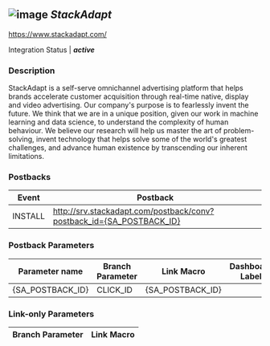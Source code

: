## ![image](https://cdn.branch.io/branch-assets/ad-partner-manager/8331ef7d-bfc8-4148-a118-50da0fc43f8f-1490739325404-1506381795896.png)	***StackAdapt***
https://www.stackadapt.com/

Integration Status |  ***active***

###  Description
StackAdapt is a self-serve omnichannel advertising platform that helps brands accelerate customer acquisition through real-time native, display and video advertising. Our company's purpose is to fearlessly invent the future. We think that we are in a unique position, given our work in machine learning and data science, to understand the complexity of human behaviour. We believe our research will help us master the art of problem-solving, invent technology that helps solve some of the world's greatest challenges, and advance human existence by transcending our inherent limitations.

### Postbacks
Event | Postback
--- | ---
INSTALL | http://srv.stackadapt.com/postback/conv?postback_id={SA_POSTBACK_ID}

### Postback Parameters
Parameter name | Branch Parameter | Link Macro | Dashboard Label | Webhook Template | Required | Description
--- | --- | --- | --- | --- | --- | --- 
{SA_POSTBACK_ID} | CLICK_ID | {SA_POSTBACK_ID} |  | null | false | null

### Link-only Parameters
Branch Parameter | Link Macro
--- | ---




